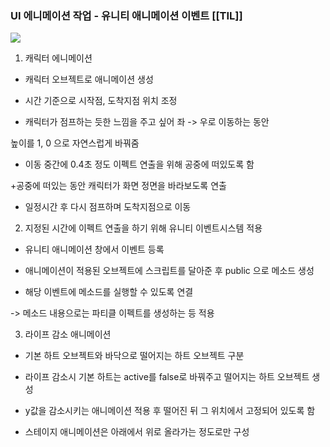 ### UI 에니메이션 작업 - 유니티 애니메이션 이벤트 [[TIL]]

![](https://img1.blogblog.com/img/video_object.png)

  

  

1. 캐릭터 에니메이션

- 캐릭터 오브젝트로 애니메이션 생성

- 시간 기준으로 시작점, 도착지점 위치 조정

- 캐릭터가 점프하는 듯한 느낌을 주고 싶어 좌 -> 우로 이동하는 동안

높이를 1, 0 으로 자연스럽게 바꿔줌

- 이동 중간에 0.4초 정도 이펙트 연출을 위해 공중에 떠있도록 함

+공중에 떠있는 동안 캐릭터가 화면 정면을 바라보도록 연출

- 일정시간 후 다시 점프하며 도착지점으로 이동

  

2. 지정된 시간에 이펙트 연출을 하기 위해 유니티 이벤트시스템 적용

- 유니티 애니메이션 창에서 이벤트 등록

- 애니메이션이 적용된 오브젝트에 스크립트를 달아준 후 public 으로 메소드 생성

- 해당 이벤트에 메소드를 실행할 수 있도록 연결

-> 메소드 내용으로는 파티클 이펙트를 생성하는 등 적용

  

3. 라이프 감소 애니메이션

- 기본 하트 오브젝트와 바닥으로 떨어지는 하트 오브젝트 구분

- 라이프 감소시 기본 하트는 active를 false로 바꿔주고 떨어지는 하트 오브젝트 생성

- y값을 감소시키는 애니메이션 적용 후 떨어진 뒤 그 위치에서 고정되어 있도록 함

- 스테이지 애니메이션은 아래에서 위로 올라가는 정도로만 구성